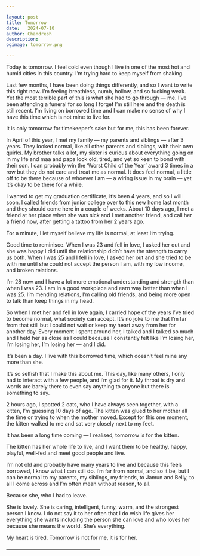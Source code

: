 ```yaml
---

layout: post
title: Tomorrow
date:	2024-07-10
author:	Chandresh
description:
ogimage: tomorrow.png

---
```


Today is tomorrow. I feel cold even though I live in one of the most hot and humid cities in this country. I’m trying hard to keep myself from shaking.

Last few months, I have been doing things differently, and so I want to write this right now. I’m feeling breathless, numb, hollow, and so fucking weak. Yet the most terrible part of this is what she had to go through — me. I’ve been attending a funeral for so long I forget I’m still here and the death is still recent. I’m living on borrowed time and I can make no sense of why I have this time which is not mine to live for.

It is only tomorrow for timekeeper’s sake but for me, this has been forever.

In April of this year, I met my family — my parents and siblings — after 3 years. They looked normal, like all other parents and siblings, with their own quirks. My brother talks a lot, my sister is curious about everything going on in my life and maa and papa look old, tired, and yet so keen to bond with their son. I can probably win the ‘Worst Child of the Year’ award 3 times in a row but they do not care and treat me as normal. It does feel normal, a little off to be there because of whoever I am — a wiring issue in my brain — yet it’s okay to be there for a while.

I wanted to get my graduation certificate, it’s been 4 years, and so I will soon. I called friends from junior college over to this new home last month and they should come here in a couple of weeks. About 10 days ago, I met a friend at her place when she was sick and I met another friend, and call her a friend now, after getting a tattoo from her 2 years ago.

For a minute, I let myself believe my life is normal, at least I’m trying.

Good time to reminisce. When I was 23 and fell in love, I asked her out and she was happy I did until the relationship didn’t have the strength to carry us both. When I was 25 and I fell in love, I asked her out and she tried to be with me until she could not accept the person I am, with my low income, and broken relations.

I’m 28 now and I have a lot more emotional understanding and strength than when I was 23. I am in a good workplace and earn way better than when I was 25. I’m mending relations, I’m calling old friends, and being more open to talk than keep things in my head.

So when I met her and fell in love again, I carried hope of the years I’ve tried to become normal, what society can accept. It’s no joke to me that I’m far from that still but I could not wait or keep my heart away from her for another day. Every moment I spent around her, I talked and I talked so much and I held her as close as I could because I constantly felt like I’m losing her, I’m losing her, I’m losing her — and I did.

It’s been a day. I live with this borrowed time, which doesn’t feel mine any more than she.

It’s so selfish that I make this about me. This day, like many others, I only had to interact with a few people, and I’m glad for it. My throat is dry and words are barely there to even say anything to anyone but there is something to say.

2 hours ago, I spotted 2 cats, who I have always seen together, with a kitten, I’m guessing 10 days of age. The kitten was glued to her mother all the time or trying to when the mother moved. Except for this one moment, the kitten walked to me and sat very closely next to my feet.

It has been a long time coming — I realised, tomorrow is for the kitten.

The kitten has her whole life to live, and I want them to be healthy, happy, playful, well-fed and meet good people and live.

I’m not old and probably have many years to live and because this feels borrowed, I know what I can still do. I’m far from normal, and so it be, but I can be normal to my parents, my siblings, my friends, to Jamun and Belly, to all I come across and I’m often mean without reason, to all.

Because she, who I had to leave.

She is lovely. She is caring, intelligent, funny, warm, and the strongest person I know. I do not say it to her often that I do wish life gives her everything she wants including the person she can love and who loves her because she means the world. She’s everything.

My heart is tired. Tomorrow is not for me, it is for her.

——————————————————


